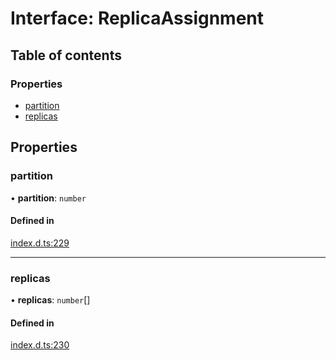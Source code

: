 # Interface: ReplicaAssignment

## Table of contents

### Properties

- [partition](ReplicaAssignment.md#partition)
- [replicas](ReplicaAssignment.md#replicas)

## Properties

### partition

• **partition**: `number`

#### Defined in

[index.d.ts:229](https://github.com/mostafa/xk6-kafka/blob/1eb698c/index.d.ts#L229)

___

### replicas

• **replicas**: `number`[]

#### Defined in

[index.d.ts:230](https://github.com/mostafa/xk6-kafka/blob/1eb698c/index.d.ts#L230)
